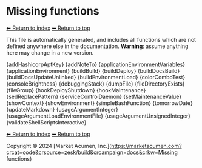 # Missing functions

[⬅ Return to index](index.md)
[⬅ Return to top](../index.md)

This file is automatically generated, and includes all functions which are not defined anywhere else in the documentation. **Warning**: assume anything here may change in a new version. 

{addHashicorpAptKey}
{addNoteTo}
{applicationEnvironmentVariables}
{applicationEnvironment}
{buildBuild}
{buildDeploy}
{buildDocsBuild}
{buildDocsUpdateUnlinked}
{buildEnvironmentLoad}
{colorComboTest}
{consoleBrightness}
{debuggingStack}
{dumpFile}
{fileDirectoryExists}
{fileGroup}
{hookDeployShutdown}
{hookMaintenance}
{sedReplacePattern}
{serviceControlDaemon}
{setMaintenanceValue}
{showContext}
{showEnvironment}
{simpleBashFunction}
{tomorrowDate}
{updateMarkdown}
{usageArgumentInteger}
{usageArgumentLoadEnvironmentFile}
{usageArgumentUnsignedInteger}
{validateShellScriptsInteractive}

[⬅ Return to index](index.md)
[⬅ Return to top](../index.md)

Copyright &copy; 2024 [Market Acumen, Inc.](https://marketacumen.com?crcat=code&crsource=zesk/build&crcampaign=docs&crkw=Missing functions)

